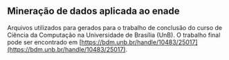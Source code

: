 ## Mineração de dados aplicada ao enade
Arquivos utilizados para gerados para o trabalho de conclusão do curso de Ciência da Computação na Universidade de Brasília (UnB). O trabalho final pode ser encontrado em [https://bdm.unb.br/handle/10483/25017](https://bdm.unb.br/handle/10483/25017).
